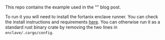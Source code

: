 This repo contains the example used in the "" blog post.

To run it you will need to install the fortanix enclave runner. You can check the install instructions and requirements [here](https://github.com/fortanix/rust-sgx#get-started-now).
You can otherwise run it as a standard rust binary crate by removing the two lines in `enclave/.cargo/config`.

